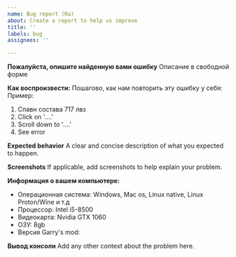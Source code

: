 ```yaml
---
name: Bug report (Ru)
about: Create a report to help us improve
title: ''
labels: bug
assignees: ''

---
```


**Пожалуйста, опишите найденную вами ошибку**
Описание в свободной форме

**Как воспроизвести:**
Пошагово, как нам повторить эту ошибку у себя:
Пример:
1. Спавн состава 717 лвз
2. Click on '....'
3. Scroll down to '....'
4. See error

**Expected behavior**
A clear and concise description of what you expected to happen.

**Screenshots**
If applicable, add screenshots to help explain your problem.

**Информация о вашем компьютере:**
 - Операционная система: Windows, Mac os, Linux native, Linux Proton/Wine и т.д
 - Процессор: Intel i5-8500
 - Видеокарта: Nvidia GTX 1060
 - ОЗУ: 8gb
 - Версия Garry's mod:

**Вывод консоли**
Add any other context about the problem here.
